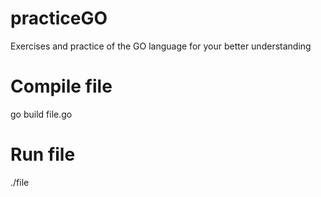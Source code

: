 # practiceGO
Exercises and practice of the GO language for your better understanding


# Compile file
go build file.go
# Run file
./file